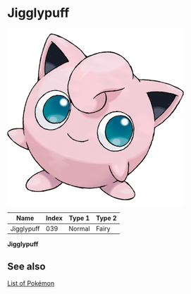 # Jigglypuff


![Jigglypuff](images/039.png)

| **Name** | **Index** | **Type 1** | **Type 2** |
|----|----|----|----|
| Jigglypuff | 039 | Normal | Fairy  |

**Jigglypuff** 

## See also

[List of Pokémon](../pokemon.md)
